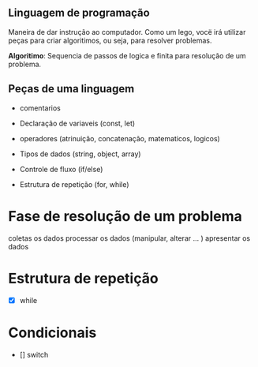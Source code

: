 ## Linguagem de programação

Maneira de dar instrução ao computador.
Como um lego, vocë irá utilizar peças para criar algoritimos, ou seja, para resolver problemas.

**Algoritimo**: Sequencia de passos de logica e finita para resolução de um problema. 

## Peças de uma linguagem 

 - comentarios 
 
 - Declaração de variaveis (const, let)

 - operadores (atrinuição, concatenação, matematicos, logicos)

 - Tipos de dados (string, object, array)

 - Controle de fluxo (if/else)

 - Estrutura de repetição (for, while)

 # Fase de resolução de um problema 

 coletas os dados 
 processar os dados (manipular, alterar ... )
 apresentar os dados 

 # Estrutura de repetição 

 - [x] while

 # Condicionais 
  - [] switch
